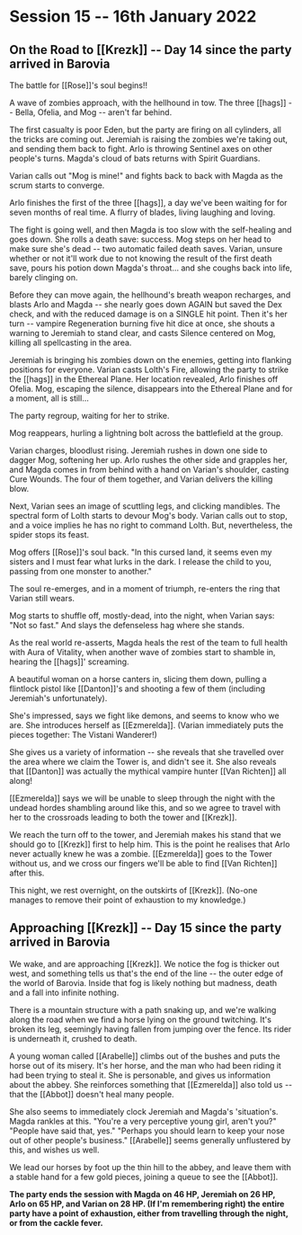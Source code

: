 # Session 15 -- 16th January 2022
## On the Road to [[Krezk]] -- Day 14 since the party arrived in Barovia

The battle for [[Rose]]'s soul begins!!

A wave of zombies approach, with the hellhound in tow. The three [[hags]] -- Bella, Ofelia, and Mog -- aren't far behind.

The first casualty is poor Eden, but the party are firing on all cylinders, all the tricks are coming out. Jeremiah is raising the zombies we're taking out, and sending them back to fight. Arlo is throwing Sentinel axes on other people's turns. Magda's cloud of bats returns with Spirit Guardians. 

Varian calls out "Mog is mine!" and fights back to back with Magda as the scrum starts to converge.

Arlo finishes the first of the three [[hags]], a day we've been waiting for for seven months of real time. A flurry of blades, living laughing and loving.

The fight is going well, and then Magda is too slow with the self-healing and goes down. She rolls a death save: success. Mog steps on her head to make sure she's dead -- two automatic failed death saves. Varian, unsure whether or not it'll work due to not knowing the result of the first death save, pours his potion down Magda's throat... and she coughs back into life, barely clinging on.

Before they can move again, the hellhound's breath weapon recharges, and blasts Arlo and Magda -- she nearly goes down AGAIN but saved the Dex check, and with the reduced damage is on a SINGLE hit point. Then it's her turn -- vampire Regeneration burning five hit dice at once, she shouts a warning to Jeremiah to stand clear, and casts Silence centered on Mog, killing all spellcasting in the area.

Jeremiah is bringing his zombies down on the enemies, getting into flanking positions for everyone. Varian casts Lolth's Fire, allowing the party to strike the [[hags]] in the Ethereal Plane. Her location revealed, Arlo finishes off Ofelia. Mog, escaping the silence, disappears into the Ethereal Plane and for a moment, all is still...

The party regroup, waiting for her to strike.

Mog reappears, hurling a lightning bolt across the battlefield at the group. 

Varian charges, bloodlust rising. Jeremiah rushes in down one side to dagger Mog, softening her up. Arlo rushes the other side and grapples her, and Magda comes in from behind with a hand on Varian's shoulder, casting Cure Wounds. The four of them together, and Varian delivers the killing blow.

Next, Varian sees an image of scuttling legs, and clicking mandibles. The spectral form of Lolth starts to devour Mog's body. Varian calls out to stop, and a voice implies he has no right to command Lolth. But, nevertheless, the spider stops its feast.

Mog offers [[Rose]]'s soul back. "In this cursed land, it seems even my sisters and I must fear what lurks in the dark.
I release the child to you, passing from one monster to another."

The soul re-emerges, and in a moment of triumph, re-enters the ring that Varian still wears.

Mog starts to shuffle off, mostly-dead, into the night, when Varian says: "Not so fast." And slays the defenseless hag where she stands.

As the real world re-asserts, Magda heals the rest of the team to full health with Aura of Vitality, when another wave of zombies start to shamble in, hearing the [[hags]]' screaming. 

A beautiful woman on a horse canters in, slicing them down, pulling a flintlock pistol like [[Danton]]'s and shooting a few of them (including Jeremiah's unfortunately).

She's impressed, says we fight like demons, and seems to know who we are. She introduces herself as [[Ezmerelda]]. (Varian immediately puts the pieces together: The Vistani Wanderer!)

She gives us a variety of information -- she reveals that she travelled over the area where we claim the Tower is, and didn't see it. She also reveals that [[Danton]] was actually the mythical vampire hunter [[Van Richten]] all along!

[[Ezmerelda]] says we will be unable to sleep through the night with the undead hordes shambling around like this, and so we agree to travel with her to the crossroads leading to both the tower and [[Krezk]].

We reach the turn off to the tower, and Jeremiah makes his stand that we should go to [[Krezk]] first to help him. This is the point he realises that Arlo never actually knew he was a zombie. [[Ezmerelda]] goes to the Tower without us, and we cross our fingers we'll be able to find [[Van Richten]] after this.

This night, we rest overnight, on the outskirts of [[Krezk]]. (No-one manages to remove their point of exhaustion to my knowledge.)

## Approaching [[Krezk]] -- Day 15 since the party arrived in Barovia

We wake, and are approaching [[Krezk]]. We notice the fog is thicker out west, and something tells us that's the end of the line -- the outer edge of the world of Barovia. Inside that fog is likely nothing but madness, death and a fall into infinite nothing.

There is a mountain structure with a path snaking up, and we're walking along the road when we find a horse lying on the ground twitching. It's broken its leg, seemingly having fallen from jumping over the fence. Its rider is underneath it, crushed to death.

A young woman called [[Arabelle]] climbs out of the bushes and puts the horse out of its misery. It's her horse, and the man who had been riding it had been trying to steal it. She is personable, and gives us information about the abbey. She reinforces something that [[Ezmerelda]] also told us -- that the [[Abbot]] doesn't heal many people.

She also seems to immediately clock Jeremiah and Magda's 'situation's. Magda rankles at this. 
"You're a very perceptive young girl, aren't you?" 
"People have said that, yes." 
"Perhaps you should learn to keep your nose out of other people's business."
[[Arabelle]] seems generally unflustered by this, and wishes us well.

We lead our horses by foot up the thin hill to the abbey, and leave them with a stable hand for a few gold pieces, joining a queue to see the [[Abbot]].

**The party ends the session with Magda on 46 HP, Jeremiah on 26 HP, Arlo on 65 HP, and Varian on 28 HP. (If I'm remembering right) the entire party have a point of exhaustion, either from travelling through the night, or from the cackle fever.**